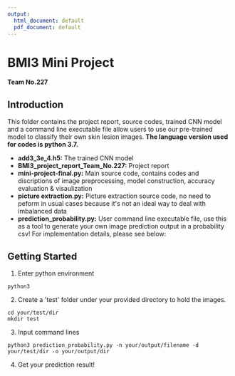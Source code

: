 ```yaml
---
output:
  html_document: default
  pdf_document: default
---
```

# BMI3 Mini Project 
**Team No.227**

## Introduction

This folder contains the project report, source codes, trained CNN model and a command line executable file allow users to use our pre-trained model to classify their own skin lesion images. **The language version used for codes is python 3.7.**

- **add3_3e_4.h5:**  The trained CNN model
- **BMI3_project_report_Team_No.227:**  Project report
- **mini-project-final.py:**  Main source code, contains codes and discriptions of image preprocessing, model construction, accuracy evaluation & visaulization
- **picture extraction.py:**  Picture extraction source code, no need to peform in usual cases because it's not an ideal way to deal with imbalanced data
- **prediction_probability.py:**  User command line executable file, use this as a tool to generate your own image prediction output in a probability csv! For implementation details, please see below:

## Getting Started

1. Enter python environment 
```text
python3
```
2. Create a 'test' folder under your provided directory to hold the images.
```text
cd your/test/dir
mkdir test
```
3. Input command lines
```text
python3 prediction_probability.py -n your/output/filename -d your/test/dir -o your/output/dir
```

4. Get your prediction result! 

